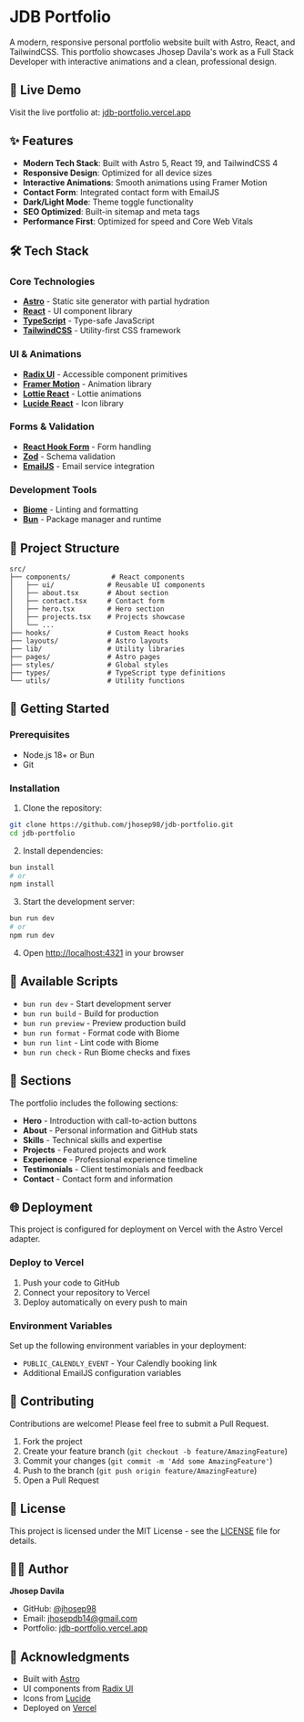 # JDB Portfolio

A modern, responsive personal portfolio website built with Astro, React, and TailwindCSS. This portfolio showcases Jhosep Davila's work as a Full Stack Developer with interactive animations and a clean, professional design.

## 🚀 Live Demo

Visit the live portfolio at: [jdb-portfolio.vercel.app](https://jdb-portfolio.vercel.app)

## ✨ Features

- **Modern Tech Stack**: Built with Astro 5, React 19, and TailwindCSS 4
- **Responsive Design**: Optimized for all device sizes
- **Interactive Animations**: Smooth animations using Framer Motion
- **Contact Form**: Integrated contact form with EmailJS
- **Dark/Light Mode**: Theme toggle functionality
- **SEO Optimized**: Built-in sitemap and meta tags
- **Performance First**: Optimized for speed and Core Web Vitals

## 🛠️ Tech Stack

### Core Technologies

- **[Astro](https://astro.build/)** - Static site generator with partial hydration
- **[React](https://react.dev/)** - UI component library
- **[TypeScript](https://www.typescriptlang.org/)** - Type-safe JavaScript
- **[TailwindCSS](https://tailwindcss.com/)** - Utility-first CSS framework

### UI & Animations

- **[Radix UI](https://www.radix-ui.com/)** - Accessible component primitives
- **[Framer Motion](https://www.framer.com/motion/)** - Animation library
- **[Lottie React](https://github.com/Gamote/lottie-react)** - Lottie animations
- **[Lucide React](https://lucide.dev/)** - Icon library

### Forms & Validation

- **[React Hook Form](https://react-hook-form.com/)** - Form handling
- **[Zod](https://zod.dev/)** - Schema validation
- **[EmailJS](https://www.emailjs.com/)** - Email service integration

### Development Tools

- **[Biome](https://biomejs.dev/)** - Linting and formatting
- **[Bun](https://bun.sh/)** - Package manager and runtime

## 📁 Project Structure

```
src/
├── components/          # React components
│   ├── ui/             # Reusable UI components
│   ├── about.tsx       # About section
│   ├── contact.tsx     # Contact form
│   ├── hero.tsx        # Hero section
│   ├── projects.tsx    # Projects showcase
│   └── ...
├── hooks/              # Custom React hooks
├── layouts/            # Astro layouts
├── lib/                # Utility libraries
├── pages/              # Astro pages
├── styles/             # Global styles
├── types/              # TypeScript type definitions
└── utils/              # Utility functions
```

## 🚀 Getting Started

### Prerequisites

- Node.js 18+ or Bun
- Git

### Installation

1. Clone the repository:

```bash
git clone https://github.com/jhosep98/jdb-portfolio.git
cd jdb-portfolio
```

2. Install dependencies:

```bash
bun install
# or
npm install
```

3. Start the development server:

```bash
bun run dev
# or
npm run dev
```

4. Open [http://localhost:4321](http://localhost:4321) in your browser

## 📜 Available Scripts

- `bun run dev` - Start development server
- `bun run build` - Build for production
- `bun run preview` - Preview production build
- `bun run format` - Format code with Biome
- `bun run lint` - Lint code with Biome
- `bun run check` - Run Biome checks and fixes

## 🎨 Sections

The portfolio includes the following sections:

- **Hero** - Introduction with call-to-action buttons
- **About** - Personal information and GitHub stats
- **Skills** - Technical skills and expertise
- **Projects** - Featured projects and work
- **Experience** - Professional experience timeline
- **Testimonials** - Client testimonials and feedback
- **Contact** - Contact form and information

## 🌐 Deployment

This project is configured for deployment on Vercel with the Astro Vercel adapter.

### Deploy to Vercel

1. Push your code to GitHub
2. Connect your repository to Vercel
3. Deploy automatically on every push to main

### Environment Variables

Set up the following environment variables in your deployment:

- `PUBLIC_CALENDLY_EVENT` - Your Calendly booking link
- Additional EmailJS configuration variables

## 🤝 Contributing

Contributions are welcome! Please feel free to submit a Pull Request.

1. Fork the project
2. Create your feature branch (`git checkout -b feature/AmazingFeature`)
3. Commit your changes (`git commit -m 'Add some AmazingFeature'`)
4. Push to the branch (`git push origin feature/AmazingFeature`)
5. Open a Pull Request

## 📄 License

This project is licensed under the MIT License - see the [LICENSE](LICENSE) file for details.

## 👨‍💻 Author

**Jhosep Davila**

- GitHub: [@jhosep98](https://github.com/jhosep98)
- Email: jhosepdb14@gmail.com
- Portfolio: [jdb-portfolio.vercel.app](https://jdb-portfolio.vercel.app)

## 🙏 Acknowledgments

- Built with [Astro](https://astro.build/)
- UI components from [Radix UI](https://www.radix-ui.com/)
- Icons from [Lucide](https://lucide.dev/)
- Deployed on [Vercel](https://vercel.com/)

